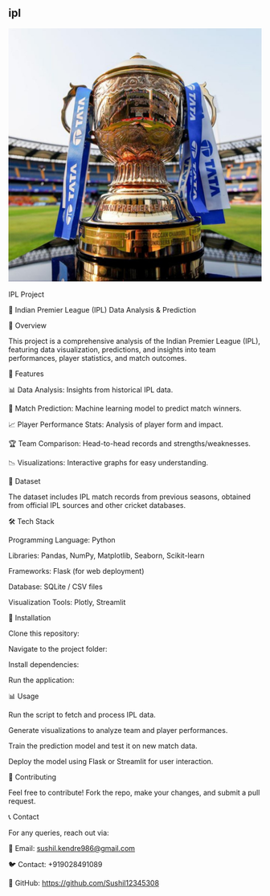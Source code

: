 ## ipl

![image alt](https://github.com/Sushil12345308/ipl/blob/main/TJA-Featured-Image-1.jpg?raw=true)

IPL Project

🏏 Indian Premier League (IPL) Data Analysis & Prediction

📌 Overview

This project is a comprehensive analysis of the Indian Premier League (IPL), featuring data visualization, predictions, and insights into team performances, player statistics, and match outcomes.

🚀 Features

📊 Data Analysis: Insights from historical IPL data.

🔮 Match Prediction: Machine learning model to predict match winners.

📈 Player Performance Stats: Analysis of player form and impact.

🏆 Team Comparison: Head-to-head records and strengths/weaknesses.

📉 Visualizations: Interactive graphs for easy understanding.

📂 Dataset

The dataset includes IPL match records from previous seasons, obtained from official IPL sources and other cricket databases.

🛠️ Tech Stack

Programming Language: Python

Libraries: Pandas, NumPy, Matplotlib, Seaborn, Scikit-learn

Frameworks: Flask (for web deployment)

Database: SQLite / CSV files

Visualization Tools: Plotly, Streamlit

📌 Installation

Clone this repository:

Navigate to the project folder:

Install dependencies:

Run the application:

📊 Usage

Run the script to fetch and process IPL data.

Generate visualizations to analyze team and player performances.

Train the prediction model and test it on new match data.

Deploy the model using Flask or Streamlit for user interaction.

🤝 Contributing

Feel free to contribute! Fork the repo, make your changes, and submit a pull request.

📞 Contact

For any queries, reach out via:

📧 Email: sushil.kendre986@gmail.com

🐦 Contact: +919028491089

📂 GitHub: https://github.com/Sushil12345308
